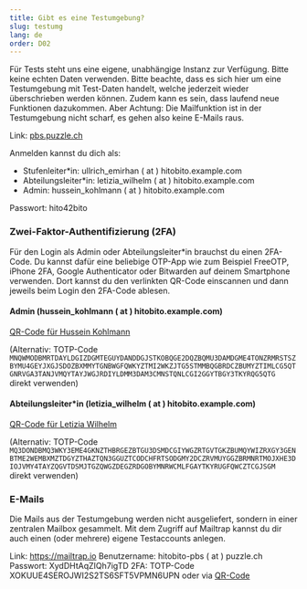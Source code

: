 ```yaml
---
title: Gibt es eine Testumgebung?
slug: testumg
lang: de
order: D02
---
```


Für Tests steht uns eine eigene, unabhängige Instanz zur Verfügung. Bitte keine echten Daten verwenden. Bitte beachte, dass es sich hier um eine Test­um­gebung mit Test-Daten handelt, welche jederzeit wieder überschrieben werden können. Zudem kann es sein, dass laufend neue Funktionen dazukommen. Aber Achtung: Die Mailfunktion ist in der Testumgebung nicht scharf, es gehen also keine E-Mails raus.

Link: <a href="https://pbs.puzzle.ch/" target="_blank">pbs.puzzle.ch</a>

Anmelden kannst du dich als:

* Stufenleiter\*in: ullrich_emirhan ( at ) hitobito.example.com
* Abteilungsleiter\*in: letizia_wilhelm ( at ) hitobito.example.com
* Admin: hussein_kohlmann ( at ) hitobito.example.com

Passwort: hito42bito

### Zwei-Faktor-Authentifizierung (2FA)
Für den Login als Admin oder Abteilungsleiter\*in brauchst du einen 2FA-Code. Du kannst dafür eine beliebige OTP-App wie zum Beispiel FreeOTP, iPhone 2FA, Google Authenticator oder Bitwarden auf deinem Smartphone verwenden. Dort kannst du den verlinkten QR-Code einscannen und dann jeweils beim Login den 2FA-Code ablesen.

####  Admin (hussein_kohlmann ( at ) hitobito.example.com)
[QR-Code für Hussein Kohlmann](https://raw.githubusercontent.com/scout-ch/docu/master/images/faqs/hussein_kohlmann_2fa.png)

(Alternativ: TOTP-Code `MNQWMODBMRTDAYLDGIZDGMTEGUYDANDDGJSTKOBQGE2DQZBQMU3DAMDGME4TONZRMRSTSZBYMU4GEYJXGJSDOZBXMMYTGNBWGFQWKYZTMI2WKZJTG5STMMBQGBRDCZBUMYZTIMLCG5QTGNRVGA3TANJVMQYTAYJWGJRDIYLDMM3DAM3CMNSTQNLCGI2GGYTBGY3TKYRQG5QTG` direkt verwenden)

####  Abteilungsleiter\*in (letizia_wilhelm ( at ) hitobito.example.com)
[QR-Code für Letizia Wilhelm](https://raw.githubusercontent.com/scout-ch/docu/master/images/faqs/letizia_wilhelm_2fa.png)

(Alternativ: TOTP-Code `MQ3DONDBMQ3WKY3EME4GKNZTHBRGEZBTGU3DSMDCGIYWGZRTGVTGKZBUMQYWIZRXGY3GENBTME2WEMBXMZTDGYZTHAZTQN3GGUZTCODCHFRTSODGMY2DCZRVMUYGGZBRMNRTMOJXHE3DIOJVMY4TAYZQGVTDSMJTGZQWGZDEGZRDGOBYMNRWCMLFGAYTKYRUGFQWCZTCGJSGM` direkt verwenden)

### E-Mails

Die Mails aus der Testumgebung werden nicht ausgeliefert, sondern in einer zentralen Mailbox gesammelt. Mit dem Zugriff auf Mailtrap kannst du dir auch einen (oder mehrere) eigene Testaccounts anlegen.

Link: https://mailtrap.io
Benutzername: hitobito-pbs ( at ) puzzle.ch
Passwort: XydDHtAqZIQh7igTD
2FA: TOTP-Code XOKUUE4SEROJWI2S2TS6SFT5VPMN6UPN oder via [QR-Code](https://pfadi.swiss/media/files/11/2fa_midata_integration_puzzle_mailtrap.png)
